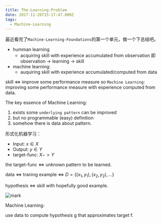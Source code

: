 ```yaml
---
title: The-Learning-Problem
date: 2017-11-26T15:17:47.000Z
tags:
  - Machine-Learning
---
```

最近看完了`Machine-Learning-Foundations`的第一个单元，做一个下总结吧。

* humman learning
  * acquiring skill with experience accumulated from observation
    即 observation -> learning -> skill
* machine learning:
  * auquiring skill with experience accumulated/computed from data

skill <=> improve some performance measure
so
`Machine Learning`: improving some performance measure with experience computed from data.

The key essence of Machine Learning:

1. exists some `underlying pattern` can be improved
1. but no programmable (easy) definition
1. somehow there is data about pattern.

形式化机器学习：

* Input: $x \in X$
* Output: $y \in Y$
* target-func: $X->Y$

the target-func <=> unknown pattern to be learned.

data <=> traning example <=> $D = \{ (x_1,y_1),(x_2,y_2),... \}$

hypothesis <=> skill with hopefully good example.

![mark](http://olrv1mriz.bkt.clouddn.com/blog/171126/0hG24B2BCJ.png?imageslim)

Machine Learning:

use data to compute hypothesis g that approximates target f.
